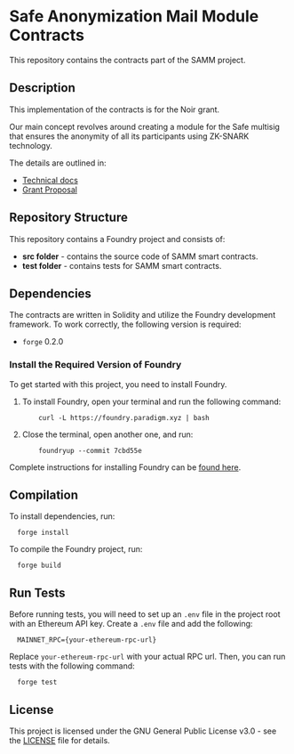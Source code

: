 # Safe Anonymization Mail Module Contracts

This repository contains the contracts part of the SAMM project.

## Description

This implementation of the contracts is for the Noir grant.

Our main concept revolves around creating a module for the Safe multisig that ensures the anonymity of all its participants using ZK-SNARK technology.

The details are outlined in:
- [Technical docs](https://www.notion.so/oxorioteam/SAMM-technical-requirements-7c42604654ba408ea68176fb609cf04b)
- [Grant Proposal](https://github.com/orgs/noir-lang/discussions/5813)

## Repository Structure

This repository contains a Foundry project and consists of:
- **src folder** - contains the source code of SAMM smart contracts.
- **test folder** - contains tests for SAMM smart contracts.

## Dependencies

The contracts are written in Solidity and utilize the Foundry development framework. To work correctly, the following version is required:
- `forge` 0.2.0

### Install the Required Version of Foundry 

To get started with this project, you need to install Foundry. 
1. To install Foundry, open your terminal and run the following command:
    ```
        curl -L https://foundry.paradigm.xyz | bash
    ```
2. Close the terminal, open another one, and run:
    ```
        foundryup --commit 7cbd55e
    ```
Complete instructions for installing Foundry can be [found here](https://book.getfoundry.sh/getting-started/installation).

## Compilation

To install dependencies, run:
```
  forge install
```
To compile the Foundry project, run:

```
  forge build
```

## Run Tests

Before running tests, you will need to set up an `.env` file in the project root with an Ethereum API key. Create a `.env` file and add the following:

```
  MAINNET_RPC={your-ethereum-rpc-url}
```

Replace `your-ethereum-rpc-url` with your actual RPC url. Then, you can run tests with the following command:

```
  forge test
```

## License

This project is licensed under the GNU General Public License v3.0 - see the [LICENSE](LICENSE) file for details.
